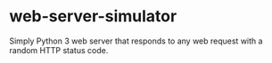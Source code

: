 # web-server-simulator
Simply Python 3 web server that responds to any web request with a random HTTP status code.
